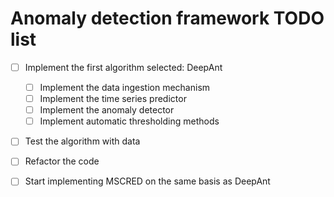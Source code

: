 # Anomaly detection framework TODO list

- [ ] Implement the first algorithm selected: DeepAnt
    - [ ] Implement the data ingestion mechanism
    - [ ] Implement the time series predictor
    - [ ] Implement the anomaly detector
    - [ ] Implement automatic thresholding methods
- [ ] Test the algorithm with data
- [ ] Refactor the code
- [ ] Start implementing MSCRED on the same basis as DeepAnt

